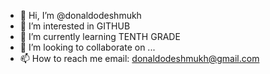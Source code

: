 - 👋 Hi, I’m @donaldodeshmukh
- 👀 I’m interested in GITHUB
- 🌱 I’m currently learning TENTH GRADE
- 💞️ I’m looking to collaborate on ...
- 📫 How to reach me email: donaldodeshmukh@gmail.com

<!---
donaldodeshmukh/donaldodeshmukh is a ✨ special ✨ repository because its `README.md` (this file) appears on your GitHub profile.
You can click the Preview link to take a look at your changes.
--->
